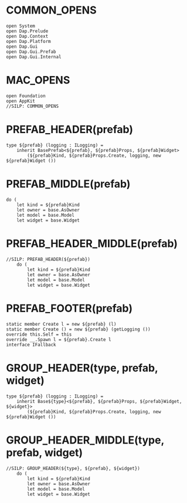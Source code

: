 # COMMON_OPENS #
```F#
open System
open Dap.Prelude
open Dap.Context
open Dap.Platform
open Dap.Gui
open Dap.Gui.Prefab
open Dap.Gui.Internal
```

# MAC_OPENS #
```F#
open Foundation
open AppKit
//SILP: COMMON_OPENS
```

# PREFAB_HEADER(prefab) #
```F#
type ${prefab} (logging : ILogging) =
    inherit BasePrefab<${prefab}, ${prefab}Props, ${prefab}Widget>
        (${prefab}Kind, ${prefab}Props.Create, logging, new ${prefab}Widget ())
```

# PREFAB_MIDDLE(prefab) #
```F#
do (
    let kind = ${prefab}Kind
    let owner = base.AsOwner
    let model = base.Model
    let widget = base.Widget
```

# PREFAB_HEADER_MIDDLE(prefab) #
```F#
//SILP: PREFAB_HEADER(${prefab})
    do (
        let kind = ${prefab}Kind
        let owner = base.AsOwner
        let model = base.Model
        let widget = base.Widget
```

# PREFAB_FOOTER(prefab) #
```F#
static member Create l = new ${prefab} (l)
static member Create () = new ${prefab} (getLogging ())
override this.Self = this
override __.Spawn l = ${prefab}.Create l
interface IFallback
```

# GROUP_HEADER(type, prefab, widget) #
```F#
type ${prefab} (logging : ILogging) =
    inherit Base${type}<${prefab}, ${prefab}Props, ${prefab}Widget, ${widget}>
        (${prefab}Kind, ${prefab}Props.Create, logging, new ${prefab}Widget ())
```

# GROUP_HEADER_MIDDLE(type, prefab, widget) #
```F#
//SILP: GROUP_HEADER(${type}, ${prefab}, ${widget})
    do (
        let kind = ${prefab}Kind
        let owner = base.AsOwner
        let model = base.Model
        let widget = base.Widget
```
